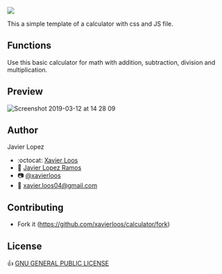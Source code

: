 ![](https://placehold.it/1100x250/374c53/FFFFFF/?text=Calculator)

 
This a simple template of a calculator with css and JS file.

## Functions

Use this basic calculator for math with addition, subtraction, division and multiplication. 

## Preview

![Screenshot 2019-03-12 at 14 28 09](https://user-images.githubusercontent.com/38819386/54209888-7188ed80-44d6-11e9-8c2e-c5c225320d2f.png)

## Author

Javier Lopez <br/>
* :octocat: [Xavier Loos](https://github.com/xavierloos/)<br/>
* :page_facing_up: [Javier Lopez Ramos](https://www.linkedin.com/in/xavierloos/)<br/>
* :camera: [@xavierloos](https://www.instagram.com/xavierloos/)<br/>
* :e-mail: xavier.loos04@gmail.com

## Contributing

* Fork it (https://github.com/xavierloos/calculator/fork)

## License
:thumbsup: [GNU GENERAL PUBLIC LICENSE](https://www.gnu.org/licenses/gpl-3.0.en.html)

